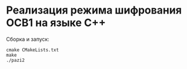 # Реализация режима шифрования OCB1 на языке C++

Сборка и запуск:

```
cmake CMakeLists.txt
make
./pazi2
```
